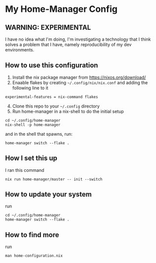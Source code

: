 # My Home-Manager Config


## WARNING: EXPERIMENTAL

I have no idea what I'm doing, I'm investigating a technology that I think solves a problem that I have, namely reproducibility of my dev environments.


## How to use this configuration

1. Install the nix package manager from https://nixos.org/download/
2. Enaable flakes by creating `~/.config/nix/nix.conf` and adding the following line to it
```
experimental-features = nix-command flakes
```
4. Clone this repo to your `~/.config` directory
5. Run home-manager in a nix-shell to do the initial setup
```
cd ~/.config/home-manager
nix-shell -p home-manager
```
and in the shell that spawns, run: 
```
home-manager switch --flake .
```

## How I set this up

I ran this command 
```
nix run home-manager/master -- init --switch
```

## How to update your system

run 
```
cd ~/.config/home-manager
home-manager switch --flake .
```

## How to find more

run 
```
man home-configuration.nix
```

